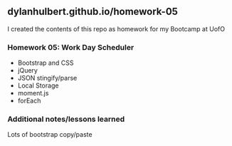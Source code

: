 ## dylanhulbert.github.io/homework-05
I created the contents of this repo as homework for my Bootcamp at UofO
### Homework 05: Work Day Scheduler
* Bootstrap and CSS
* jQuery
* JSON stingify/parse
* Local Storage
* moment.js
* forEach
### Additional notes/lessons learned
Lots of bootstrap copy/paste